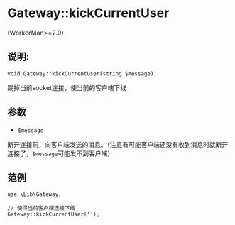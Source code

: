 # Gateway::kickCurrentUser
(WorkerMan>=2.0)

## 说明:
```
void Gateway::kickCurrentUser(string $message);
```

踢掉当前socket连接，使当前的客户端下线

## 参数

* ``` $message ```

断开连接前，向客户端发送的消息。（注意有可能客户端还没有收到消息时就断开连接了，```$message```可能发不到客户端）

## 范例
```
use \Lib\Gateway;

// 使得当前客户端连接下线
Gateway::kickCurrentUser('');
```
